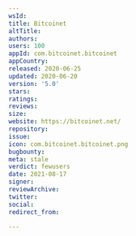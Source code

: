 ```yaml
---
wsId: 
title: Bitcoinet
altTitle: 
authors: 
users: 100
appId: com.bitcoinet.bitcoinet
appCountry: 
released: 2020-06-25
updated: 2020-06-20
version: '5.0'
stars: 
ratings: 
reviews: 
size: 
website: https://bitcoinet.net/
repository: 
issue: 
icon: com.bitcoinet.bitcoinet.png
bugbounty: 
meta: stale
verdict: fewusers
date: 2021-08-17
signer: 
reviewArchive: 
twitter: 
social: 
redirect_from: 

---
```


